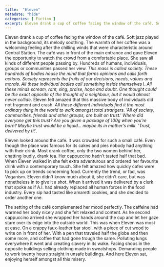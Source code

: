 ```yaml
---
title:  "Eleven"
metadate: "hide"
categories: [ Fiction ]
excerpt: Eleven drank a cup of coffee facing the window of the café. Soft jazz played in the background, its melody soothing. The warmth of her coffee was a welcoming feeling after the chilling winds that were characteristic around Central Station. The café was in front of the main entrance and gave Eleven the opportunity to watch the crowd from a comfortable place. She saw all kinds of different people passing by. Hundreds of humans, individuals, groups or communities passed her view. This mass is called society. These hundreds of bodies house the mind that forms opinions and calls forth actions. Society represents the fruits of our decisions, needs, values and morals. All these individual bodies call something inside themselves I.
---
```

Eleven drank a cup of coffee facing the window of the café. Soft jazz played in the background, its melody soothing. The warmth of her coffee was a welcoming feeling after the chilling winds that were characteristic around Central Station. The café was in front of the main entrance and gave Eleven the opportunity to watch the crowd from a comfortable place. She saw all kinds of different people passing by. Hundreds of humans, individuals, groups or communities passed her view. _This mass is called society. These hundreds of bodies house the mind that forms opinions and calls forth actions. Society represents the fruits of our decisions, needs, values and morals. All these individual bodies call something inside themselves_ I. _All these minds scream, rant, sing, praise, hope and doubt. One thought could be the exact opposite of the thought of a neighbour, but it would almost never collide._ Eleven felt amazed that this massive body of individuals did not fragment and crash. _All these different individuals find it the most ordinary thing in the world to walk amongst total strangers. 'All of society, communities, friends and other groups, are built on trust.' Where did everyone get this trust? Are you given a package of 100g when you're born? Maybe trust would be a liquid... maybe its in mother's milk. 'Trust, delivered by tit'._

Eleven looked around the café. It was crowded for such a small café. Even though the place was famous for its cakes and pies nobody had anything with their drink. Most drank coffee, only the two women behind her, chatting loudly, drank tea. Her cappuccino hadn't tasted half that bad. When Eleven walked in she felt extra adventurous and ordered her favourite drink with a contemporary touch. She felt amazed how quickly cafes were to pick up on trends concerning food. Currently the trend, or fad, was Veganism. Eleven didn't know much about it, she didn't care, but was nonetheless in to give it a shot. When it arrived it was delivered by a clerk that spoke as if A.I. had already replaced all human forces in the food industry. Every sip had tasted like amaretti cookies, and she decided to order another one.

The setting of the café complemented her mood perfectly. The caffeine had warmed her body nicely and she felt relaxed and content. As he second cappuccino arrived she wrapped her hands around the cup and let her gaze stare over its edge into the outside world. This was when Eleven was most at ease. On a crappy faux-leather bar stool, with a piece of cut wood to write on in front of her. With a pen that traveled half the globe and then some more, and coffee that had gone trough the same. Polluting lungs everywhere it went and creating slavery in its wake. Facing shops in the opposite buildings selling clothing made in sweatshops. Demanding people to work twenty hours straight in unsafe buildings. And here Eleven sat, enjoying herself amongst all this misery.
